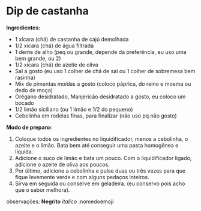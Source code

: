 # Dip de castanha


**Ingredientes:**
- 1 xícara (chá) de castanha de cajú demolhada 
- 1/2 xícara (chá) de água filtrada
- 1 dente de alho (peq ou grande, depende da preferência, eu uso uma bem grande, ou 2)
- 1/2 xícara (chá) de azeite de oliva
- Sal a gosto (eu uso 1 colher de chá de sal ou 1 colher de sobremesa bem rasinha)
- Mix de pimentas moídas a gosto (coloco páprica, do reino e moema ou dedo de moça)
- Orégano desidratado, Manjericão desidratado a gosto, eu coloco um bocado
- 1/2 limão siciliano (ou 1 limão e 1/2 do pequeno)
- Cebolinha em rodelas finas, para finalizar (não uso pq não gosto)

**Modo de preparo:**
1. Coloque todos os ingredientes no liquidificador, menos a cebolinha, o azeite e o limão. Bata bem até conseguir uma pasta homogênea e líquida.
2. Adicione o suco de limão e bata um pouco. Com o liquidificador ligado, adicione o azeite de oliva aos poucos.
3. Por último, adicione a cebolinha e pulse duas ou três vezes para que fique levemente verde e com alguns pedaços inteiros.
4. Sirva em seguida ou conserve em geladeira. (eu conservo pois acho que o sabor melhora).


observações:
**Negrito**
_italico_
:nomedoemoji

